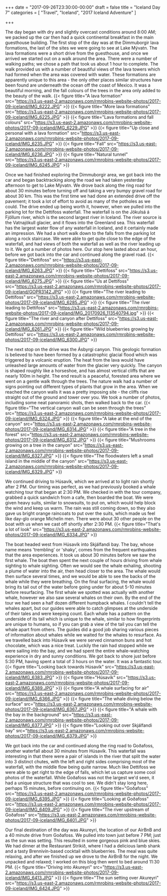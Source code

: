 +++
date = "2017-09-26T23:30:00-00:00"
draft = false
title = "Iceland Day 7"
categories = [ "Travel", "Iceland", "2017 Iceland Adventure" ]

+++

The day began with dry and slightly overcast conditions around 8:00 AM; we packed up the car then had a quick continental breakfast in the main guesthouse building. The first stop of the day was at the Dimmuborgir lava formations, the last of the sites we were going to see at Lake Mývatn. The lava formations were a short drive from the guesthouse, and once we arrived we started out on a walk around the area. There were a number of walking paths; we chose a path that took us about 1 hour to complete. The walk provided us with a number of beautiful views of the lava towers which had formed when the area was covered with water. These formations are apparently unique to this area - the only other places similar structures have been found are underneath the ocean off the coast of Mexico. It was a beautiful morning, and the fall colours of the trees in the area only added to the beauty of the walk.
{{< figure title="A lava formation" src="https://s3.us-east-2.amazonaws.com/rmrobins-website-photos/2017-09-iceland/IMG_6222.JPG" >}}
{{< figure title="More lava formations" src="https://s3.us-east-2.amazonaws.com/rmrobins-website-photos/2017-09-iceland/IMG_6225.JPG" >}}
{{< figure title="Lava formations and fall colours" src="https://s3.us-east-2.amazonaws.com/rmrobins-website-photos/2017-09-iceland/IMG_6229.JPG" >}}
{{< figure title="Up close and personal with a lava formation" src="https://s3.us-east-2.amazonaws.com/rmrobins-website-photos/2017-09-iceland/IMG_6235.JPG" >}}
{{< figure title="Fall" src="https://s3.us-east-2.amazonaws.com/rmrobins-website-photos/2017-09-iceland/IMG_6236.JPG" >}}
{{< figure title="Natural tunnel" src="https://s3.us-east-2.amazonaws.com/rmrobins-website-photos/2017-09-iceland/IMG_6245.JPG" >}}

Once we had finished exploring the Dimmuborgir area, we got back into the car and began backtracking along the road we had taken yesterday afternoon to get to Lake Mývatn. We drove back along the ring road for about 30 minutes before turning off and taking a very bumpy gravel road for about 30 km. This was the first time we had done an extended drive off the pavement; it took a lot of effort to avoid as many of the potholes as we could. The drive ended up being worth it, however, when we pulled into the parking lot for the Dettifoss waterfall. The waterfall is on the Jökulsá á Fjöllum river, which is the second largest river in Iceland. The river source is the Vatnajökull glacier, and it flows into the Greenland sea. This waterfall has the largest water flow of any waterfall in Iceland, and it certainly made an impression. We had a short walk down to the falls from the parking lot along a rock staircase. We were able to get quite close to the edge of the waterfall, and had views of both the waterfall as well as the river leading up to it. We got a number of photos here. Our stop here lasted about an hour, before we got back into the car and continued along the gravel road.
{{< figure title="Dettifoss" src="https://s3.us-east-2.amazonaws.com/rmrobins-website-photos/2017-09-iceland/IMG_6263.JPG" >}}
{{< figure title="Dettifoss" src="https://s3.us-east-2.amazonaws.com/rmrobins-website-photos/2017-09-iceland/IMG_6275.JPG" >}}
{{< figure title="Us at Dettifoss" src="https://s3.us-east-2.amazonaws.com/rmrobins-website-photos/2017-09-iceland/GOPR3142.JPG" >}}
{{< figure title="The river leading to Dettifoss" src="https://s3.us-east-2.amazonaws.com/rmrobins-website-photos/2017-09-iceland/IMG_6285.JPG" >}}
{{< figure title="The river leading to Dettifoss" src="https://s3.us-east-2.amazonaws.com/rmrobins-website-photos/2017-09-iceland/IMG_20170926_113540794.jpg" >}}
{{< figure title="The river and canyon after Dettifoss" src="https://s3.us-east-2.amazonaws.com/rmrobins-website-photos/2017-09-iceland/IMG_6261.JPG" >}}
{{< figure title="Wild blueberries growing by Dettifoss" src="https://s3.us-east-2.amazonaws.com/rmrobins-website-photos/2017-09-iceland/IMG_6300.JPG" >}}

The next stop on the drive was the Ásbyrgi canyon. This geologic formation is believed to have been formed by a catastrophic glacial flood which was triggered by a volcanic eruption. The heat from the lava would have unleashed large amounts of water from the glacier very quickly. The canyon is shaped roughly like a horseshoe, and has almost vertical cliffs that are nearly 100m in height. The end result is a peaceful, forested area where we went on a gentle walk through the trees. The nature walk had a number of signs pointing out different types of plants that grow in the area. When we reached the canyon walls it was a pretty imposing site - the cliffs rise straight out of the ground and tower over you. We took a number of photos, including some neat panoramic shots, then walked back to the car.
{{< figure title="The vertical canyon wall can be seen through the trees" src="https://s3.us-east-2.amazonaws.com/rmrobins-website-photos/2017-09-iceland/IMG_6324.JPG" >}}
{{< figure title="A lake at the end of the canyon" src="https://s3.us-east-2.amazonaws.com/rmrobins-website-photos/2017-09-iceland/IMG_6314.JPG" >}}
{{< figure title="A tree in the forest" src="https://s3.us-east-2.amazonaws.com/rmrobins-website-photos/2017-09-iceland/IMG_6312.JPG" >}}
{{< figure title="Mushrooms growing on a tree in the canyon" src="https://s3.us-east-2.amazonaws.com/rmrobins-website-photos/2017-09-iceland/IMG_6327.JPG" >}}
{{< figure title="The floodwaters left a small island in the middle of the canyon" src="https://s3.us-east-2.amazonaws.com/rmrobins-website-photos/2017-09-iceland/IMG_6329.JPG" >}}

We continued driving to Húsavík, which we arrived at to light rain shortly after 2 PM. Our timing was perfect, as we had previously booked a whale watching tour that began at 2:30 PM. We checked in with the tour company, grabbed a quick sandwich from a cafe, then boarded the boat. We were given heavy suits, similar to snowsuits, to put on, which would help block the wind and keep us warm. The rain was still coming down, so they also gave us bright orange raincoats to put over the suits, which made us feel like day-glo orange Michelin men. There were about 30 other people on the boat with us when we cast off shortly after 2:30 PM.
{{< figure title="That's a lot of look" src="https://s3.us-east-2.amazonaws.com/rmrobins-website-photos/2017-09-iceland/IMG_6334.JPG" >}}

The boat headed west from Húsavík into Skjálfandi bay. The bay, whose name means 'trembling' or 'shaky', comes from the frequent earthquakes that the area experiences. It took us about 30 minutes before we saw the first whale. The boat then spent the next couple of hours driving from whale sighting to whale sighting. Often we would see the whale exhaling, shooting a plume of water into the air, then head closer to the area. The whale would then surface several times, and we would be able to see the backs of the whale while they were breathing. On the final surfacing, the whale would bring its tail out of the water before going under for about 5-10 minutes before resurfacing. The first whale we spotted was actually with another whale, however we also saw several whales on their own. By the end of the tour we had seen a half dozen different humpback whales. I couldn't tell the whales apart, but our guides were able to catch glimpses at the underside of their tales and were keeping count. Each whale has a pattern on the underside of its tail which is unique to the whale, similar to how fingerprints are unique to humans, so if you can grab a view of the tail you can tell the whale apart from others. The guides did a good job sharing various pieces of information about whales while we waited for the whales to resurface. As we travelled back into Húsavík we were served cinnamon buns and hot chocolate, which was a nice treat. Luckily the rain had stopped while we were sailing into the bay, and we had spent the entire whale-watching experience in dry and sunny conditions. We got back to shore just before 5:30 PM, having spent a total of 3 hours on the water. It was a fantastic tour.
{{< figure title="Looking back towards Húsavík" src="https://s3.us-east-2.amazonaws.com/rmrobins-website-photos/2017-09-iceland/IMG_6383.JPG" >}}
{{< figure title="Húsavík" src="https://s3.us-east-2.amazonaws.com/rmrobins-website-photos/2017-09-iceland/IMG_6389.JPG" >}}
{{< figure title="A whale surfacing for air" src="https://s3.us-east-2.amazonaws.com/rmrobins-website-photos/2017-09-iceland/IMG_6366.JPG" >}}
{{< figure title="The whale diving below the surface" src="https://s3.us-east-2.amazonaws.com/rmrobins-website-photos/2017-09-iceland/IMG_6367.JPG" >}}
{{< figure title="A whale with the bay in the background" src="https://s3.us-east-2.amazonaws.com/rmrobins-website-photos/2017-09-iceland/IMG_6377.JPG" >}}
{{< figure title="Looking out over Skjálfandi bay" src="https://s3.us-east-2.amazonaws.com/rmrobins-website-photos/2017-09-iceland/IMG_6379.JPG" >}}

We got back into the car and continued along the ring road to Goðafoss, another waterfall about 30 minutes from Húsavík. This waterfall was interesting in that there were a pair of islands in the river that split the water into 3 distinct chutes, with the left and right sides comprising most of the waterfall, with the middle flow being quite narrow. Much like Dettifoss we were able to get right to the edge of falls, which let us capture some cool photos of the waterfall. While Goðafoss was not the largest we'd seen, it had a unique structure that was cool to see. We didn't stay long here, perhaps 15 minutes, before continuing on.
{{< figure title="Goðafoss" src="https://s3.us-east-2.amazonaws.com/rmrobins-website-photos/2017-09-iceland/IMG_6395.JPG" >}}
{{< figure title="Looking at Goðafoss" src="https://s3.us-east-2.amazonaws.com/rmrobins-website-photos/2017-09-iceland/IMG_6409.JPG" >}}
{{< figure title="The river upstream of Goðafoss" src="https://s3.us-east-2.amazonaws.com/rmrobins-website-photos/2017-09-iceland/IMG_6401.JPG" >}}

Our final destination of the day was Akureyri, the location of our AirBnB and a 40 minute drive from Goðafoss. We pulled into town just before 7 PM; just as the sun was setting. This resulted in some gorgeous pink and blue skies. We had dinner at the Restaurant Strikið, where I had a delicious lamb shank and a tasty Brennivín-based cocktail with blueberries. The meal was quite relaxing, and after we finished up we drove to the AirBnB for the night. We unpacked and relaxed; I worked on this blog then went to bed around 11:30 PM.
{{< figure title="Driving into Akureyri" src="https://s3.us-east-2.amazonaws.com/rmrobins-website-photos/2017-09-iceland/IMG_6413.JPG" >}}
{{< figure title="The sun setting over Akureyri" src="https://s3.us-east-2.amazonaws.com/rmrobins-website-photos/2017-09-iceland/IMG_6424.JPG" >}}
